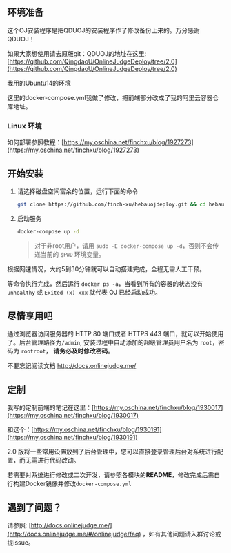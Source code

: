 ## 环境准备
这个OJ安装程序是把QDUOJ的安装程序作了修改备份上来的。万分感谢QDUOJ！

如果大家想使用请去原版git：QDUOJ的地址在这里: [https://github.com/QingdaoU/OnlineJudgeDeploy/tree/2.0](https://github.com/QingdaoU/OnlineJudgeDeploy/tree/2.0)

我用的Ubuntu14的环境

这里的docker-compose.yml我做了修改，把前端部分改成了我的阿里云容器仓库地址。
### Linux 环境
如何部署参照教程：[https://my.oschina.net/finchxu/blog/1927273](https://my.oschina.net/finchxu/blog/1927273)
## 开始安装

1. 请选择磁盘空间富余的位置，运行下面的命令

    ```bash
    git clone https://github.com/finch-xu/hebauojdeploy.git && cd hebauojdeploy
    ```

2. 启动服务

    ```bash
    docker-compose up -d
    ```

    > 对于非root用户，请用 `sudo -E docker-compose up -d`，否则不会传递当前的 `$PWD` 环境变量。

根据网速情况，大约5到30分钟就可以自动搭建完成，全程无需人工干预。

等命令执行完成，然后运行 `docker ps -a`，当看到所有的容器的状态没有 `unhealthy` 或 `Exited (x) xxx` 就代表 OJ 已经启动成功。

## 尽情享用吧

通过浏览器访问服务器的 HTTP 80 端口或者 HTTPS 443 端口，就可以开始使用了。后台管理路径为`/admin`, 安装过程中自动添加的超级管理员用户名为 `root`，密码为 `rootroot`， **请务必及时修改密码**。

不要忘记阅读文档 http://docs.onlinejudge.me/

## 定制

我写的定制前端的笔记在这里：[https://my.oschina.net/finchxu/blog/1930017](https://my.oschina.net/finchxu/blog/1930017)

和这个：[https://my.oschina.net/finchxu/blog/1930191](https://my.oschina.net/finchxu/blog/1930191)

2.0 版将一些常用设置放到了后台管理中，您可以直接登录管理后台对系统进行配置，而无需进行代码改动。

若需要对系统进行修改或二次开发，请参照各模块的**README**，修改完成后需自行构建Docker镜像并修改`docker-compose.yml`

## 遇到了问题？

请参照: [http://docs.onlinejudge.me/](http://docs.onlinejudge.me/#/onlinejudge/faq) ，如有其他问题请入群讨论或提issue。

